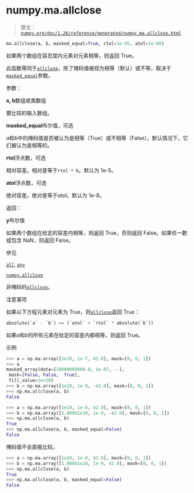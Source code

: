 # numpy.ma.allclose

> 原文：[`numpy.org/doc/1.26/reference/generated/numpy.ma.allclose.html`](https://numpy.org/doc/1.26/reference/generated/numpy.ma.allclose.html)

```py
ma.allclose(a, b, masked_equal=True, rtol=1e-05, atol=1e-08)
```

如果两个数组在容忍度内元素对元素相等，则返回 True。

此函数等同于[`allclose`](https://numpy.org/doc/1.26/reference/generated/numpy.allclose.html#numpy.allclose "numpy.allclose")，除了掩码值被视为相等（默认）或不等，取决于[`masked_equal`](https://numpy.org/doc/1.26/reference/generated/numpy.ma.masked_equal.html#numpy.ma.masked_equal "numpy.ma.masked_equal")参数。

参数：

**a, b**数组或类数组

要比较的输入数组。

**masked_equal**布尔值，可选

*a*和*b*中的掩码值是否被认为是相等（True）或不相等（False）。默认情况下，它们被认为是相等的。

**rtol**浮点数，可选

相对容差。相对差等于`rtol * b`。默认为 1e-5。

**atol**浮点数，可选

绝对容差。绝对差等于*atol*。默认为 1e-8。

返回：

**y**布尔值

如果两个数组在给定的容差内相等，则返回 True，否则返回 False。如果任一数组包含 NaN，则返回 False。

参见

[`all`](https://numpy.org/doc/1.26/reference/generated/numpy.all.html#numpy.all "numpy.all"), [`any`](https://numpy.org/doc/1.26/reference/generated/numpy.any.html#numpy.any "numpy.any")

[`numpy.allclose`](https://numpy.org/doc/1.26/reference/generated/numpy.ma.allclose.html#numpy.allclose "numpy.allclose")

非掩码的[`allclose`](https://numpy.org/doc/1.26/reference/generated/numpy.ma.allclose.html#numpy.allclose "numpy.allclose")。

注意事项

如果以下方程元素对元素为 True，则[`allclose`](https://numpy.org/doc/1.26/reference/generated/numpy.allclose.html#numpy.allclose "numpy.allclose")返回 True：

```py
absolute(`a` - `b`) <= (`atol` + `rtol` * absolute(`b`)) 
```

如果*a*和*b*的所有元素在给定的容差内都相等，则返回 True。

示例

```py
>>> a = np.ma.array([1e10, 1e-7, 42.0], mask=[0, 0, 1])
>>> a
masked_array(data=[10000000000.0, 1e-07, --],
 mask=[False, False,  True],
 fill_value=1e+20)
>>> b = np.ma.array([1e10, 1e-8, -42.0], mask=[0, 0, 1])
>>> np.ma.allclose(a, b)
False 
```

```py
>>> a = np.ma.array([1e10, 1e-8, 42.0], mask=[0, 0, 1])
>>> b = np.ma.array([1.00001e10, 1e-9, -42.0], mask=[0, 0, 1])
>>> np.ma.allclose(a, b)
True
>>> np.ma.allclose(a, b, masked_equal=False)
False 
```

掩码值不会直接比较。

```py
>>> a = np.ma.array([1e10, 1e-8, 42.0], mask=[0, 0, 1])
>>> b = np.ma.array([1.00001e10, 1e-9, 42.0], mask=[0, 0, 1])
>>> np.ma.allclose(a, b)
True
>>> np.ma.allclose(a, b, masked_equal=False)
False 
```
